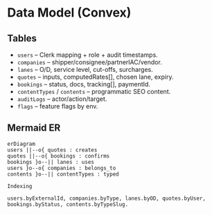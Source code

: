 # Data Model (Convex)

## Tables
- `users` – Clerk mapping + role + audit timestamps.
- `companies` – shipper/consignee/partnerIAC/vendor.
- `lanes` – O/D, service level, cut-offs, surcharges.
- `quotes` – inputs, computedRates[], chosen lane, expiry.
- `bookings` – status, docs, tracking[], paymentId.
- `contentTypes` / `contents` – programmatic SEO content.
- `auditLogs` – actor/action/target.
- `flags` – feature flags by env.

## Mermaid ER
```mermaid
erDiagram
users ||--o{ quotes : creates
quotes ||--o{ bookings : confirms
bookings }o--|| lanes : uses
users }o--o{ companies : belongs_to
contents }o--|| contentTypes : typed

Indexing

users.byExternalId, companies.byType, lanes.byOD, quotes.byUser, bookings.byStatus, contents.byTypeSlug.
